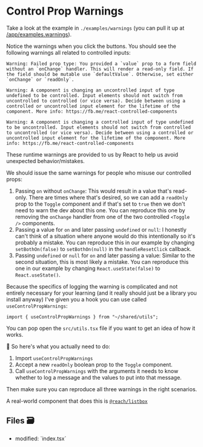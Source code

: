# Control Prop Warnings

Take a look at the example in `./examples/warnings` (you can pull it up at
[/app/examples.warnings](http://localhost:3000/app/examples.warnings)).

Notice the warnings when you click the buttons. You should see the following
warnings all related to controlled inputs:

```
Warning: Failed prop type: You provided a `value` prop to a form field without an `onChange` handler. This will render a read-only field. If the field should be mutable use `defaultValue`. Otherwise, set either `onChange` or `readOnly`.
```

```
Warning: A component is changing an uncontrolled input of type undefined to be controlled. Input elements should not switch from uncontrolled to controlled (or vice versa). Decide between using a controlled or uncontrolled input element for the lifetime of the component. More info: https://fb.me/react-controlled-components
```

```
Warning: A component is changing a controlled input of type undefined to be uncontrolled. Input elements should not switch from controlled to uncontrolled (or vice versa). Decide between using a controlled or uncontrolled input element for the lifetime of the component. More info: https://fb.me/react-controlled-components
```

These runtime warnings are provided to us by React to help us avoid unexpected
behavior/mistakes.

We should issue the same warnings for people who misuse our controlled props:

1.  Passing `on` without `onChange`: This would result in a value that's
    read-only. There are times where that's desired, so we can add a `readOnly`
    prop to the `Toggle` component and if that's set to `true` then we don't need
    to warn the dev about this one. You can reproduce this one by removing the
    `onChange` handler from one of the two controlled `<Toggle />` components.
2.  Passing a value for `on` and later passing `undefined` or `null`: I honestly
    can't think of a situation where anyone would do this intentionally so it's
    probably a mistake. You can reproduce this in our example by changing
    `setBothOn(false)` to `setBothOn(null)` in the `handleResetClick` callback.
3.  Passing `undefined` or `null` for `on` and later passing a value: Similar to
    the second situation, this is most likely a mistake. You can reproduce this
    one in our example by changing `React.useState(false)` to `React.useState()`.

Because the specifics of logging the warning is complicated and not entirely
necessary for your learning (and it really should just be a library you install
anyway) I've given you a hook you can use called `useControlPropWarnings`:

```tsx
import { useControlPropWarnings } from "~/shared/utils";
```

You can pop open the `src/utils.tsx` file if you want to get an idea of how it
works.

🐨 So here's what you actually need to do:

1.  Import `useControlPropWarnings`
2.  Accept a new `readOnly` boolean prop to the `Toggle` component.
3.  Call `useControlPropWarnings` with the arguments it needs to know whether to
    log a message and the values to put into that message.

Then make sure you can reproduce all three warnings in the right scenarios.

A real-world component that does this is
[`@reach/listbox`](https://reacttraining.com/reach-ui/listbox/)

## Files 🗃

<ul>
  <li className="flex gap-2">
    <span>modified:</span>
    <LaunchEditor workshopFile="exercises/07.control-props/01-02.problem/index.tsx">
      `index.tsx`
    </LaunchEditor>
  </li>
</ul>
